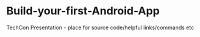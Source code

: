 # Build-your-first-Android-App
TechCon Presentation - place for source code/helpful links/commands etc

